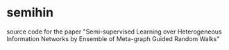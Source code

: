 # semihin
source code for the paper "Semi-supervised Learning over Heterogeneous Information Networks by Ensemble of Meta-graph Guided Random Walks"
